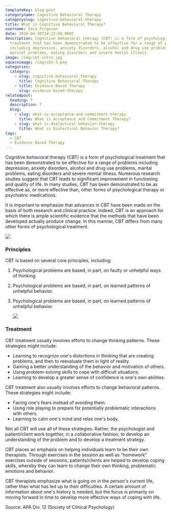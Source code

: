 ```yaml
---
templateKey: blog-post
categoryname: Cognitive Behavioral Therapy
categoryslug: cognitive-behavioral-therapy
title: What is Cognitive Behavioral Therapy?
username: Sara Ferguson
date: 2018-04-30T14:22:00.000Z
description: Cognitive behavioral therapy (CBT) is a form of psychological
  treatment that has been demonstrated to be effective for a range of problems
  including depression, anxiety disorders, alcohol and drug use problems,
  marital problems, eating disorders and severe mental illness.
image: /img/cbt-intro.jpg
squareimage: /img/cbt-3.png
categories:
  category:
    - slug: cognitive-behavioral-therapy
      title: Cognitive Behavioral Therapy
    - title: Evidence Based Therapy
      slug: evidence-based-therapy
relatedpost:
  heading: T
  description: T
  blog:
    - slug: what-is-acceptance-and-commitment-therapy
      title: What is Acceptance and Commitment Therapy?
    - slug: what-is-dialectical-behavior-therapy
      title: What is Dialectical Behavior Therapy?
tags:
  - CBT
  - Evidence Based Therapy
---
```

Cognitive behavioral therapy (CBT) is a form of psychological treatment that has been demonstrated to be effective for a range of problems including depression, anxiety disorders, alcohol and drug use problems, marital problems, eating disorders and severe mental illness. Numerous research studies suggest that CBT leads to significant improvement in functioning and quality of life. In many studies, CBT has been demonstrated to be as effective as, or more effective than, other forms of psychological therapy or psychiatric medications.

It is important to emphasize that advances in CBT have been made on the basis of both research and clinical practice. Indeed, CBT is an approach for which there is ample scientific evidence that the methods that have been developed actually produce change. In this manner, CBT differs from many other forms of psychological treatment.

![](/img/cbt-1.jpg)

### Principles

CBT is based on several core principles, including:

1. Psychological problems are based, in part, on faulty or unhelpful ways of thinking.
2. Psychological problems are based, in part, on learned patterns of unhelpful behavior.
3. Psychological problems are based, in part, on learned patterns of unhelpful behavior.

   ![](/img/cbt-2.jpg)

### Treatment

CBT treatment usually involves efforts to change thinking patterns. These strategies might include:

* Learning to recognize one's distortions in thinking that are creating problems, and then to reevaluate them in light of reality.
* Gaining a better understanding of the behavior and motivation of others.
* Using problem-solving skills to cope with difficult situations.
* Learning to develop a greater sense of confidence is one's own abilities.

CBT treatment also usually involves efforts to change behavioral patterns. These strategies might include:

* Facing one's fears instead of avoiding them.
* Using role playing to prepare for potentially problematic interactions with others.
* Learning to calm one's mind and relax one's body.

Not all CBT will use all of these strategies. Rather, the psychologist and patient/client work together, in a collaborative fashion, to develop an understanding of the problem and to develop a treatment strategy.

CBT places an emphasis on helping individuals learn to be their own therapists. Through exercises in the session as well as “homework” exercises outside of sessions, patients/clients are helped to develop coping skills, whereby they can learn to change their own thinking, problematic emotions and behavior.

CBT therapists emphasize what is going on in the person's current life, rather than what has led up to their difficulties. A certain amount of information about one's history is needed, but the focus is primarily on moving forward in time to develop more effective ways of coping with life.

Source: APA Div. 12 (Society of Clinical Psychology)